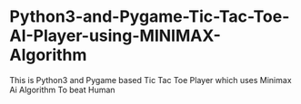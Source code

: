 # Python3-and-Pygame-Tic-Tac-Toe-AI-Player-using-MINIMAX-Algorithm
This is Python3 and Pygame based Tic Tac Toe Player which uses Minimax Ai Algorithm To beat Human
